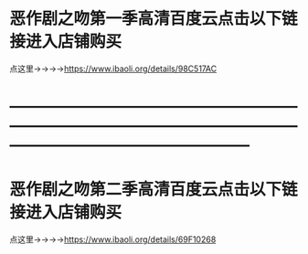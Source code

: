 # 恶作剧之吻第一季高清百度云点击以下链接进入店铺购买

点这里→→→→https://www.ibaoli.org/details/98C517AC

# ———————————————————————————————————————————————————

# 恶作剧之吻第二季高清百度云点击以下链接进入店铺购买

点这里→→→→https://www.ibaoli.org/details/69F10268

